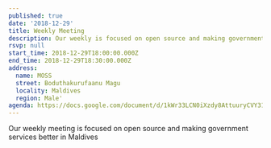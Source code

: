 ```yaml
---
published: true
date: '2018-12-29'
title: Weekly Meeting
description: Our weekly is focused on open source and making government services better in Maldives
rsvp: null
start_time: 2018-12-29T18:00:00.000Z
end_time: 2018-12-29T18:30:00.000Z
address:
  name: MOSS
  street: Boduthakurufaanu Magu
  locality: Maldives
  region: Male'
agenda: https://docs.google.com/document/d/1kWr33LCN0iXzdy8AttuuryCVY31w1EThEncPZagM4V4/edit?usp=drivesdk
---
```

Our weekly meeting is focused on open source and making government services better in Maldives
